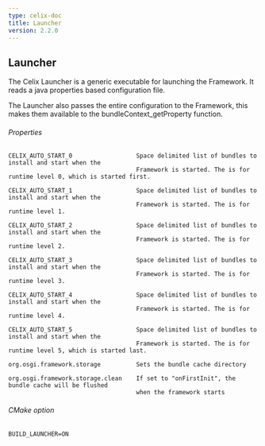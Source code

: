 ```yaml
---
type: celix-doc
title: Launcher
version: 2.2.0
---
```


<!--
Licensed to the Apache Software Foundation (ASF) under one or more
contributor license agreements.  See the NOTICE file distributed with
this work for additional information regarding copyright ownership.
The ASF licenses this file to You under the Apache License, Version 2.0
(the "License"); you may not use this file except in compliance with
the License.  You may obtain a copy of the License at
   
    http://www.apache.org/licenses/LICENSE-2.0

Unless required by applicable law or agreed to in writing, software
distributed under the License is distributed on an "AS IS" BASIS,
WITHOUT WARRANTIES OR CONDITIONS OF ANY KIND, either express or implied.
See the License for the specific language governing permissions and
limitations under the License.
-->

## Launcher

The Celix Launcher is a generic executable for launching the Framework. It reads a java properties based configuration file.

The Launcher also passes the entire configuration to the Framework, this makes them available to the bundleContext_getProperty function.

###### Properties

    CELIX_AUTO_START_0                  Space delimited list of bundles to install and start when the
                                        Framework is started. The is for runtime level 0, which is started first.

    CELIX_AUTO_START_1                  Space delimited list of bundles to install and start when the
                                        Framework is started. The is for runtime level 1.

    CELIX_AUTO_START_2                  Space delimited list of bundles to install and start when the
                                        Framework is started. The is for runtime level 2.

    CELIX_AUTO_START_3                  Space delimited list of bundles to install and start when the
                                        Framework is started. The is for runtime level 3.

    CELIX_AUTO_START_4                  Space delimited list of bundles to install and start when the
                                        Framework is started. The is for runtime level 4.

    CELIX_AUTO_START_5                  Space delimited list of bundles to install and start when the
                                        Framework is started. The is for runtime level 5, which is started last.

    org.osgi.framework.storage          Sets the bundle cache directory

    org.osgi.framework.storage.clean    If set to "onFirstInit", the bundle cache will be flushed
                                        when the framework starts

###### CMake option
    BUILD_LAUNCHER=ON
